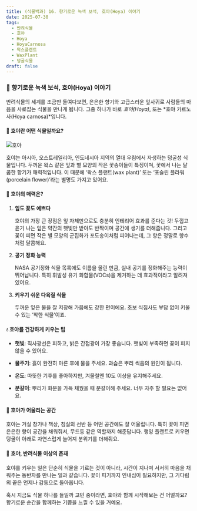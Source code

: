 ```yaml
---
title: (식물백과) 16. 향기로운 녹색 보석, 호야(Hoya) 이야기
date: 2025-07-30
tags:
  - 반려식물
  - 호야
  - Hoya
  - HoyaCarnosa
  - 왁스플랜트
  - WaxPlant
  - 덩굴식물
draft: false
---
```


### 🌿 향기로운 녹색 보석, 호야(Hoya) 이야기

  

반려식물의 세계를 조금만 들여다보면, 은은한 향기와 고급스러운 잎사귀로 사람들의 마음을 사로잡는 식물을 만나게 됩니다. 그중 하나가 바로 _호야(Hoya)_, 또는 *호야 카르노사(Hoya carnosa)*입니다.

  

#### 🌼 호야란 어떤 식물일까요?

![호야](/images/hoya.jpg)  

호야는 아시아, 오스트레일리아, 인도네시아 지역의 열대 우림에서 자생하는 덩굴성 식물입니다. 두꺼운 왁스 같은 잎과 별 모양의 작은 꽃송이들이 특징이며, 꽃에서 나는 달콤한 향기가 매력적입니다. 이 때문에 ‘왁스 플랜트(wax plant)’ 또는 ‘포슬린 플라워(porcelain flower)’라는 별명도 가지고 있어요.

  

#### 🌱 호야의 매력은?

1. **잎도 꽃도 예쁘다**
    
    호야의 가장 큰 장점은 잎 자체만으로도 충분히 인테리어 효과를 준다는 것! 두껍고 윤기 나는 잎은 약간의 햇빛만 받아도 반짝이며 공간에 생기를 더해줍니다. 그리고 꽃이 피면 작은 별 모양의 군집화가 포도송이처럼 피어나는데, 그 향은 정말로 향수처럼 달콤해요.
    
2. **공기 정화 능력**
    
    NASA 공기정화 식물 목록에도 이름을 올린 만큼, 실내 공기를 정화해주는 능력이 뛰어납니다. 특히 휘발성 유기 화합물(VOCs)을 제거하는 데 효과적이라고 알려져 있어요.
    
3. **키우기 쉬운 다육질 식물**
    
    두꺼운 잎은 물을 잘 저장해 가뭄에도 강한 편이에요. 초보 식집사도 부담 없이 키울 수 있는 ‘착한 식물’이죠.
    

  

#### 💧 호야를 건강하게 키우는 팁

- **햇빛**: 직사광선은 피하고, 밝은 간접광이 가장 좋습니다. 햇빛이 부족하면 꽃이 피지 않을 수 있어요.
    
- **물주기**: 흙이 완전히 마른 후에 물을 주세요. 과습은 뿌리 썩음의 원인이 됩니다.
    
- **온도**: 따뜻한 기후를 좋아하지만, 겨울철엔 10도 이상을 유지해주세요.
    
- **분갈이**: 뿌리가 화분을 가득 채웠을 때 분갈이해 주세요. 너무 자주 할 필요는 없어요.
    

  

#### 🏡 호야가 어울리는 공간

  

호야는 거실 창가나 책상, 침실의 선반 등 어떤 공간에도 잘 어울립니다. 특히 꽃이 피면 은은한 향이 공간을 채워줘서, 무드등 같은 역할까지 해준답니다. 행잉 플랜트로 키우면 덩굴이 아래로 자연스럽게 늘어져 분위기를 더해줘요.

  

#### 🌸 호야, 반려식물 이상의 존재

  

호야를 키우는 일은 단순히 식물을 기르는 것이 아니라, 시간이 지나며 서서히 마음을 채워주는 동반자를 만나는 일과 같습니다. 꽃이 피기까지 인내심이 필요하지만, 그 기다림의 끝은 언제나 감동으로 돌아옵니다.

  

혹시 지금도 식물 하나를 들일까 고민 중이라면, 호야와 함께 시작해보는 건 어떨까요? 향기로운 순간을 함께하는 기쁨을 느낄 수 있을 거예요.